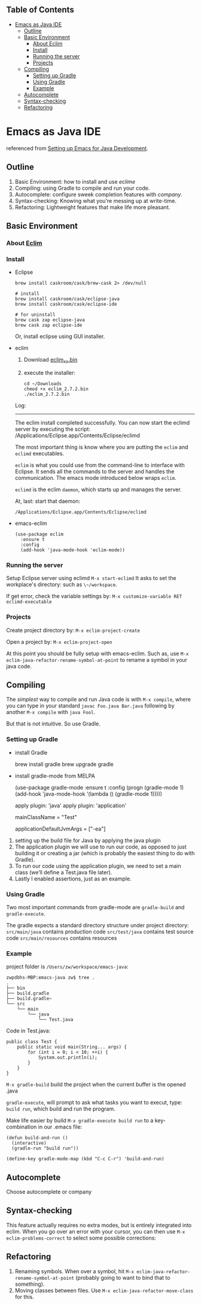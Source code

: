 <div id="table-of-contents">
<h2>Table of Contents</h2>
<div id="text-table-of-contents">
<ul>
<li><a href="#sec-1">Emacs as Java IDE</a>
<ul>
<li><a href="#sec-1-1">Outline</a></li>
<li><a href="#sec-1-2">Basic Environment</a>
<ul>
<li><a href="#sec-1-2-1">About Eclim</a></li>
<li><a href="#sec-1-2-2">Install</a></li>
<li><a href="#sec-1-2-3">Running the server</a></li>
<li><a href="#sec-1-2-4">Projects</a></li>
</ul>
</li>
<li><a href="#sec-1-3">Compiling</a>
<ul>
<li><a href="#sec-1-3-1">Setting up Gradle</a></li>
<li><a href="#sec-1-3-2">Using Gradle</a></li>
<li><a href="#sec-1-3-3">Example</a></li>
</ul>
</li>
<li><a href="#sec-1-4">Autocomplete</a></li>
<li><a href="#sec-1-5">Syntax-checking</a></li>
<li><a href="#sec-1-6">Refactoring</a></li>
</ul>
</li>
</ul>
</div>
</div>

# Emacs as Java IDE<a id="sec-1" name="sec-1"></a>

referenced from [Setting up Emacs for Java Development](http://www.goldsborough.me/emacs,/java/2016/02/24/22-54-16-setting_up_emacs_for_java_development/).

## Outline<a id="sec-1-1" name="sec-1-1"></a>

1.  Basic Environment: how to install and use *eclime*
2.  Compiling: using Gradle to compile and run your code.
3.  Autocomplete: configure sweek completion features with *company*.
4.  Syntax-checking: Knowing what you're messing up at write-time.
5.  Refactoring: Lightweight features that make life more pleasant.

## Basic Environment<a id="sec-1-2" name="sec-1-2"></a>

### About [Eclim](http://eclim.org)<a id="sec-1-2-1" name="sec-1-2-1"></a>

### Install<a id="sec-1-2-2" name="sec-1-2-2"></a>

-   Eclipse

        brew install caskroom/cask/brew-cask 2> /dev/null
        
        # install 
        brew install caskroom/cask/eclipse-java
        brew install caskroom/cask/eclipse-ide
        
        # for uninstall
        brew cask zap eclipse-java
        brew cask zap eclipse-ide
    
    Or, install eclipse using GUI installer.

-   eclim

    1.  Download [eclim<sub>xx</sub>.bin](https://github.com/ervandew/eclim/releases/download/2.7.2/eclim_2.7.2.bin)
    2.  execute the installer:
        
            cd ~/Downloads
            chmod +x eclim_2.7.2.bin
            ./eclim_2.7.2.bin
    
    Log:
    
    ---
    
    The eclim install completed successfully.
    You can now start the eclimd server by executing the script:
      /Applications/Eclipse.app/Contents/Eclipse/eclimd
    
    The most important thing  is know where you are putting the `eclim` and `eclimd` executables.
    
    `eclim` is what you could use from the command-line to interface with Eclipse. It sends all the commands to the server and handles the communication. The emacs mode introduced below wraps `eclim`.
    
    `eclimd` is the eclim `daemon`, which starts up and manages the server.
    
    At, last: start that daemon:
    
        /Applications/Eclipse.app/Contents/Eclipse/eclimd

-   emacs-eclim

        (use-package eclim
          :ensure t
          :config
          (add-hook 'java-mode-hook 'eclim-mode))

### Running the server<a id="sec-1-2-3" name="sec-1-2-3"></a>

Setup Eclipse server using eclimd
`M-x start-eclimd`
It asks to set the workplace's directory: such as `\~/workspace`.

If get error, check the variable settings by:
`M-x customize-variable RET eclimd-executable`

### Projects<a id="sec-1-2-4" name="sec-1-2-4"></a>

Create project directory by:
`M-x eclim-project-create`

Open a project by:
`M-x eclim-project-open`

At this point you should be fully setup with emacs-eclim. Such as, use
`M-x eclim-java-refactor-rename-symbol-at-point` to rename a symbol in your java code.

## Compiling<a id="sec-1-3" name="sec-1-3"></a>

The *simplest* way to compile and run Java code is with `M-x compile`, where
you can type in your standard `javac Foo.java Bar.java` following by another `M-x compile` with `java Fool`. 

But that is not intuitive. So use Gradle.

### Setting up Gradle<a id="sec-1-3-1" name="sec-1-3-1"></a>

-   install Gradle

    brew install gradle
    brew upgrade gradle

-   install gradle-mode from MELPA

    (use-package gradle-mode
      :ensure t
      :config
      (progn
        (gradle-mode 1)
        (add-hook 'java-mode-hook '(lambda () (gradle-mode 1)))))

    apply plugin: 'java'
    apply plugin: 'application'
    
    mainClassName = "Test"
    
    applicationDefaultJvmArgs = ["-ea"]

1.  setting up the build file for Java by applying the java plugin
2.  The application plugin we will use to run our code, as opposed to just building it or creating a jar (which is probably the easiest thing to do with Gradle).
3.  To run our code using the application plugin, we need to set a main class (we’ll define a Test.java file later).
4.  Lastly I enabled assertions, just as an example.

### Using Gradle<a id="sec-1-3-2" name="sec-1-3-2"></a>

Two most important commands from gradle-mode are `gradle-build` and `gradle-execute`.

The gradle expects a standard directory structure under project directory:
`src/main/java` contains production code
`src/test/java` contains test source code
`src/main/resources` contains resources

### Example<a id="sec-1-3-3" name="sec-1-3-3"></a>

project folder is `/Users/zw/workspace/emacs-java`:

    zwpdbhs-MBP:emacs-java zw$ tree .
    .
    ├── bin
    ├── build.gradle
    ├── build.gradle~
    └── src
        └── main
            └── java
                └── Test.java

Code in Test.java:

    public class Test {
        public static void main(String... args) {
            for (int i = 0; i < 10; ++i) {
                System.out.println(i);
            }
        }
    }

`M-x gradle-build` build the project when the current buffer is the opened .java

`gradle-execute`, will prompt to ask what tasks you want to execut, type:
`build run`, which build and run the program.

Make life easier by build `M-x gradle-execute build run` to a key-combination in our .emacs file:

    (defun build-and-run ()
      (interactive)
      (gradle-run "build run"))
    
    (define-key gradle-mode-map (kbd "C-c C-r") 'build-and-run)

## Autocomplete<a id="sec-1-4" name="sec-1-4"></a>

Choose autocomplete or company

## Syntax-checking<a id="sec-1-5" name="sec-1-5"></a>

This feature actually requires no extra modes, but is entirely integrated into eclim. When you go over an error with your cursor, you can then use `M-x eclim-problems-correct` to select some possible corrections:

## Refactoring<a id="sec-1-6" name="sec-1-6"></a>

1.  Renaming symbols. When over a symbol, hit `M-x eclim-java-refactor-rename-symbol-at-point` (probably going to want to bind that to something).
2.  Moving classes between files. Use `M-x eclim-java-refactor-move-class` for this.
